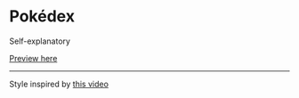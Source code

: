 # Pokédex
Self-explanatory

[Preview here](https://memetystic.github.io/pokedex/)

---
Style inspired by [this video](https://www.youtube.com/watch?v=vdytGGKyJKE)
